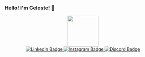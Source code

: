 ### Hello! I'm Celeste! 👋

<div id="header" align="center">
  <img src="https://media.giphy.com/media/scZPhLqaVOM1qG4lT9/giphy.gif" width="100"/>
</div>

<div id="badges" align="center">
  <a href="https://www.linkedin.com/in/celeb/">
    <img src="https://img.shields.io/badge/LinkedIn-blue?style=for-the-badge&logo=linkedin&logoColor=white" alt="LinkedIn Badge"/>
  </a>
 <a href="https://www.instagram.com/celecarambola/">
    <img src="https://img.shields.io/badge/Instagram-magenta?style=for-the-badge&logo=Instagram&logoColor=white" alt="Instagram Badge"/>
  </a> 
   <a href="discordapp.com/users/celecarambola#2266">
    <img src="https://img.shields.io/badge/Discord-purple?style=for-the-badge&logo=Discord&logoColor=white" alt="Discord Badge"/>
  </a> 
</div>
<div id="badges" align="center">
<img src="https://komarev.com/ghpvc/?username=Celeste3140&color=B2AC88&style=flat-square" alt=""/>
</div

